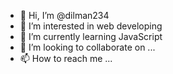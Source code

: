 - 👋 Hi, I’m @dilman234
- 👀 I’m interested in web developing
- 🌱 I’m currently learning JavaScript
- 💞️ I’m looking to collaborate on ...
- 📫 How to reach me ...

<!---
dilman234/dilman234 is a ✨ special ✨ repository because its `README.md` (this file) appears on your GitHub profile.
You can click the Preview link to take a look at your changes.
--->
